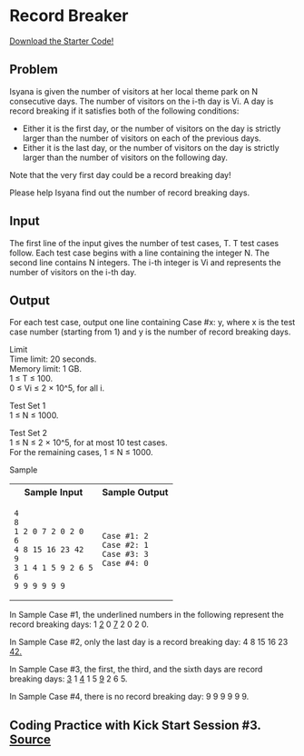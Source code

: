 # Record Breaker

[Download the Starter Code!](https://codejam.googleapis.com/dashboard/get_file/AQj_6U0BBLsEvCxA4x4uDPMac4yfY3Z-Y-Ap8YdKHpr_uIYJ29oijl3ei1RqgYPBzxBp/starter_code.zip?dl=1)

Problem
---
Isyana is given the number of visitors at her local theme park on N consecutive days. The number of visitors on the i-th day is Vi. A day is record breaking if it satisfies both of the following conditions:

* Either it is the first day, or the number of visitors on the day is strictly larger than the number of visitors on each of the previous days.
* Either it is the last day, or the number of visitors on the day is strictly larger than the number of visitors on the following day.

Note that the very first day could be a record breaking day!

Please help Isyana find out the number of record breaking days.

Input
---
The first line of the input gives the number of test cases, T. T test cases follow. Each test case begins with a line containing the integer N. The second line contains N integers. The i-th integer is Vi and represents the number of visitors on the i-th day.

Output
---
For each test case, output one line containing Case #x: y, where x is the test case number (starting from 1) and y is the number of record breaking days.

Limit \
Time limit: 20 seconds.  
Memory limit: 1 GB.  
1 ≤ T ≤ 100.  
0 ≤ Vi ≤ 2 × 10^5, for all i.

Test Set 1 \
1 ≤ N ≤ 1000.

Test Set 2 \
1 ≤ N ≤ 2 × 10^5, for at most 10 test cases.  
For the remaining cases, 1 ≤ N ≤ 1000.

Sample
<table>
<tr>
<th>Sample Input</th>
<th>Sample Output</th>
</tr>
<tr>
<td>
  
```
4
8
1 2 0 7 2 0 2 0
6
4 8 15 16 23 42
9
3 1 4 1 5 9 2 6 5
6
9 9 9 9 9 9
```
  
</td>
<td>

```
Case #1: 2
Case #2: 1
Case #3: 3
Case #4: 0
```

</td>
</tr>
</table>

In Sample Case #1, the underlined numbers in the following represent the record breaking days: 1 <ins>2</ins> 0 <ins>7</ins> 2 0 2 0.

In Sample Case #2, only the last day is a record breaking day: 4 8 15 16 23 <ins>42<ins>.

In Sample Case #3, the first, the third, and the sixth days are record breaking days: <ins>3</ins> 1 <ins>4</ins> 1 5 <ins>9</ins> 2 6 5.
  
In Sample Case #4, there is no record breaking day: 9 9 9 9 9 9.

## Coding Practice with Kick Start Session #3. [Source](https://codingcompetitions.withgoogle.com/kickstart/round/00000000008f49d7/0000000000bcf2ed)
